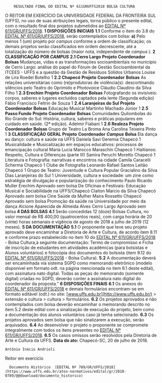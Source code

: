         RESULTADO FINAL DO EDITAL Nº 611GRUFFS2018 BOLSA CULTURA  

 O REITOR EM EXERCÍCIO DA UNIVERSIDADE FEDERAL DA FRONTEIRA SUL (UFFS), no uso de suas atribuições legais, torna público o presente edital, com o resultado final dos projetos submetidos ao [EDITAL Nº 611/GR/UFFS/2018](https://www.uffs.edu.br/atos-normativos/edital/gr/2018-0611).  **1 DISPOSIÇÕES INICIAIS**  **1.1** Conforme o item do 3.8 do [EDITAL Nº 611/GR/UFFS/2018](https://www.uffs.edu.br/atos-normativos/edital/gr/2018-0611), serão contemplados com bolsa: **a)** Pelo menos 1 (um) projeto por *campus* conforme a ordem de classificação; os demais projetos serão classificados em ordem decrescente, até a totalização do número de bolsas (maior nota, independente de *campus* ).  **2 CLASSIFICAÇÃO POR *CAMPUS***  **2.1 Cerro Largo**      **Projeto**    **Coordenador**    **Bolsas**      Mudanças, vidas e as transformações socioambientais no município de Cerro Largo: análise do papel do Fórum de Gestão Socioambiental da ITCEES - UFFS e a questão da Gestão de Resíduos Sólidos Urbanos   Louise de Lira Roedel Botelho   1     **2.2 Chapecó**      **Projeto**    **Coordenador**    **Bolsas**      As relações universitárias como (re)produtoras de violência(s): descortinando silêncios pelo Teatro do Oprimido e Photovoice   Cláudio Claudino da Silva Filho   1     **2.3 Erechim**      **Projeto**    **Coordenador**    **Bolsas**      Fotografando os invisíveis: corpos, saberes e lugares excluídos captados pela lente (Segunda edição)   Fábio Francisco Feltrin de Souza   1     **2.4 Laranjeiras do Sul**      **Projeto**    **Coordenador**    **Bolsas**      Educação Musical   Martinho Machado Júnior   1     **2.5 Passo Fundo**      **Projeto**    **Coordenador**    **Bolsas**      Comunidades Quilombolas do Rio Grande do Sul: História, cultura, saberes e práticas populares em cuidado em saúde. (2ª edição).   Adelmir Fiabani   1     **2.6 Realeza**      **Projeto**    **Coordenador**    **Bolsas**      Grupo de Teatro La Broma   Ana Carolina Teixeira Pinto   1      **3 CLASSIFICAÇÃO GERAL**     **Projeto**    **Coordenador**     ***Campus***    **Bolsa**      Ela dança eu danço: cultura e saúde na UFFS   Daniela Savi Geremia   Chapecó   1     Musicalidade e Musicalização em espaços educativos: processos de emancipação cultural   Maria Lucia Marocco Maraschin   Chapecó   1     Haitianos: Respeito, Cultura e Diferenças (parte III)   Samira Peruchi Moretto   Chapecó   1     Literatura e Fotografia: narrativas e encontros na cidade   Camila Caracelli Scherma   Chapecó   1     Clube de Fotografia   Leonardo Rafael Santos Leitão   Chapecó   1     Grupo de Teatro: Juventude e Cultura Popular   Gracialino da Silva Dias   Laranjeiras do Sul   1     Universidade, cultura e sociedade: um zine como estratégia de divulgação e popularização do conhecimento   Paulo Ricardo Muller   Erechim   Aprovado sem bolsa     De Oficinas e Festivais: Educação Musical e Sociabilidade na UFFS/Chapecó   Claiton Marcio da Silva   Chapecó   Aprovado sem bolsa     Cine Saúde da Mulher   Maira Rossetto   Chapecó   Aprovado sem bolsa     Promoção da saúde na Universidade por meio da dança   Alcione Aparecida de Almeida Alves   Cerro Largo   Aprovado sem bolsa      **4 DAS BOLSAS**  **4.1** Serão concedidas 12 (doze) Bolsas Cultura, no valor mensal de R$ 400,00 (quatrocentos reais), com carga horária de 20 (vinte) horas semanais e vigência de agosto de 2018 a julho de 2019 (12 meses).  **5 DA DOCUMENTAÇÃO**  **5.1** O proponente que teve seu projeto aprovado deve encaminhar a Diretoria de Arte e Cultura, de acordo item 8.11 e conforme prazo estabelecido no item 10 do [EDITAL Nº 611/GR/UFFS/2018](https://www.uffs.edu.br/atos-normativos/edital/gr/2018-0611)  - Bolsa Cultura,à seguinte documentação: Termo de compromisso e Ficha de inscrição de estudantes em atividades acadêmicas (para bolsistas e Alunos voluntários) e fotocópia dos documentos do bolsista (item 9.12 do [EDITAL Nº 611/GR/UFFS/2018](https://www.uffs.edu.br/atos-normativos/edital/gr/2018-0611)  - Bolsa Cultura). **5.2** A documentação deverá ser encaminhada via sistema SGPD como memorando eletrônico (modelo disponível em formato odt. na página mencionada no item 6.1 deste edital), com assinatura nato digital. Todas as peças do memorando (somente digital) criadas no SGPD, deverão conter a assinatura nato digital do coordenador da proposta.”  **6 DISPOSIÇÕES FINAIS**  **6.1** Os anexos do [EDITAL Nº 611/GR/UFFS/2018](https://www.uffs.edu.br/atos-normativos/edital/gr/2018-0611)  e demais formulários encontram-se em formato editável (odt.) no site: [www.uffs.edu.br](http://www.uffs.edu.br/)  > extensão e cultura > cultura > formulários. **6.2** Os projetos aprovados e não contemplados com bolsa deverão encaminhar o memorando descrito no item 5.2 deste edital com a sinalização de execução do projeto, bem como a documentação dos alunos voluntários caso já tenha selecionado. **6.3** Os projetos aprovados sem bolsa que não sinalizarem a execução, serão arquivados. **6.4** Ao desenvolver o projeto o proponente se compromete integralmente com todos os itens presentes no [EDITAL Nº 611/GR/UFFS/2018](https://www.uffs.edu.br/atos-normativos/edital/gr/2018-0611). **6.5** Os casos omissos serão resolvidos pela Diretoria de Arte e Cultura da UFFS.      **Data do ato:** Chapecó-SC, 20 de julho de 2018.   
 

    Antônio Inácio Andrioli   
 Reitor em exercício 

      Documento Histórico  [EDITAL Nº 789/GR/UFFS/2018](https://www.uffs.edu.br/atos-normativos/edital/gr/2018-0789/@@download/documento_historico)     
      